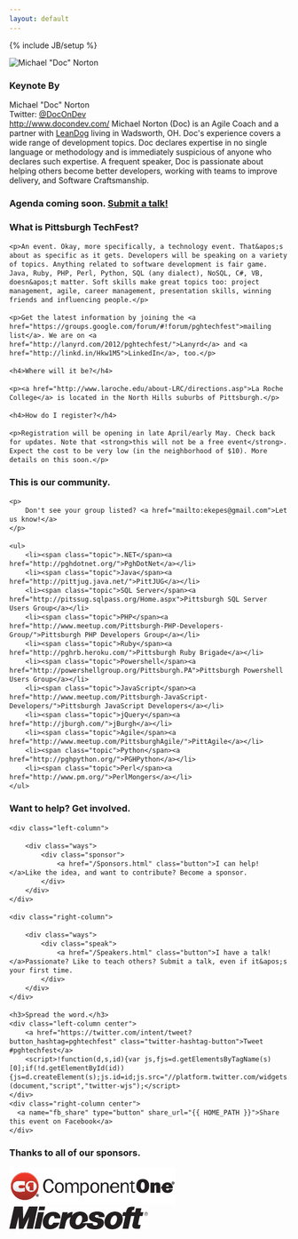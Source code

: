 ```yaml
---
layout: default
---
```

{% include JB/setup %}

<div class="keynote">
	<img src="http://a0.twimg.com/profile_images/1358796499/doc_at_sandcastle_style_reasonably_small.jpg" alt="Michael &quot;Doc&quot; Norton" />
	<div class="presenter">
		<h3>Keynote By</h3>
		<span class="name">Michael &quot;Doc&quot; Norton</span>
		<div class="contact">Twitter: <a href="http://www.twitter.com/DocOnDev">@DocOnDev</a></div>
		<span class="contact"><a href="http://www.docondev.com/">http://www.docondev.com/</a></span>
		<span class="bio">Michael Norton (Doc) is an Agile Coach and a partner with <a href="http://www.leandog.com">LeanDog</a> living in Wadsworth, OH. Doc's experience covers a wide range of development topics. Doc declares expertise in no single language or methodology and is immediately suspicious of anyone who declares such expertise. A frequent speaker, Doc is passionate about helping others become better developers, working with teams to improve delivery, and Software Craftsmanship.</span>
	</div>
</div>

<div class="agenda clear">
	<h3>Agenda coming soon. <a href="/Speakers.html">Submit a talk!</a></h3>
</div>

<div class="about">
	<h3>What is Pittsburgh TechFest?</h3>

	<p>An event. Okay, more specifically, a technology event. That&apos;s about as specific as it gets. Developers will be speaking on a variety of topics. Anything related to software development is fair game. Java, Ruby, PHP, Perl, Python, SQL (any dialect), NoSQL, C#, VB, doesn&apos;t matter. Soft skills make great topics too: project management, agile, career management, presentation skills, winning friends and influencing people.</p>

	<p>Get the latest information by joining the <a href="https://groups.google.com/forum/#!forum/pghtechfest">mailing list</a>. We are on <a href="http://lanyrd.com/2012/pghtechfest/">Lanyrd</a> and <a href="http://linkd.in/Hkw1M5">LinkedIn</a>, too.</p>

	<h4>Where will it be?</h4>

	<p><a href="http://www.laroche.edu/about-LRC/directions.asp">La Roche College</a> is located in the North Hills suburbs of Pittsburgh.</p>

	<h4>How do I register?</h4>

	<p>Registration will be opening in late April/early May. Check back for updates. Note that <strong>this will not be a free event</strong>. Expect the cost to be very low (in the neighborhood of $10). More details on this soon.</p>
</div>

<div class="user-groups">
	<h3>This is our community.</h3>

	<p>
		Don't see your group listed? <a href="mailto:ekepes@gmail.com">Let us know!</a>
	</p>

	<ul>
		<li><span class="topic">.NET</span><a href="http://pghdotnet.org/">PghDotNet</a></li>
		<li><span class="topic">Java</span><a href="http://pittjug.java.net/">PittJUG</a></li>
		<li><span class="topic">SQL Server</span><a href="http://pitssug.sqlpass.org/Home.aspx">Pittsburgh SQL Server Users Group</a></li>
		<li><span class="topic">PHP</span><a href="http://www.meetup.com/Pittsburgh-PHP-Developers-Group/">Pittsburgh PHP Developers Group</a></li>
		<li><span class="topic">Ruby</span><a href="http://pghrb.heroku.com/">Pittsburgh Ruby Brigade</a></li>
		<li><span class="topic">Powershell</span><a href="http://powershellgroup.org/Pittsburgh.PA">Pittsburgh Powershell Users Group</a></li>
		<li><span class="topic">JavaScript</span><a href="http://www.meetup.com/Pittsburgh-JavaScript-Developers/">Pittsburgh JavaScript Developers</a></li>
		<li><span class="topic">jQuery</span><a href="http://jburgh.com/">jBurgh</a></li>
		<li><span class="topic">Agile</span><a href="http://www.meetup.com/PittsburghAgile/">PittAgile</a></li>
		<li><span class="topic">Python</span><a href="http://pghpython.org/">PGHPython</a></li>
		<li><span class="topic">Perl</span><a href="http://www.pm.org/">PerlMongers</a></li>
	</ul>
</div>

<div class="help-out">
	<h3>Want to help? Get involved.</h3>
	<a name="help-out"></a>

	<div class="left-column">
	
		<div class="ways">
			<div class="sponsor">
				<a href="/Sponsors.html" class="button">I can help!</a>Like the idea, and want to contribute? Become a sponsor.
			</div>
		</div>
	</div>

	<div class="right-column">
	
		<div class="ways">
			<div class="speak">
				<a href="/Speakers.html" class="button">I have a talk!</a>Passionate? Like to teach others? Submit a talk, even if it&apos;s your first time.
			</div>
		</div>
	</div>

	<h3>Spread the word.</h3>
	<div class="left-column center">
	    <a href="https://twitter.com/intent/tweet?button_hashtag=pghtechfest" class="twitter-hashtag-button">Tweet #pghtechfest</a>
		<script>!function(d,s,id){var js,fjs=d.getElementsByTagName(s)[0];if(!d.getElementById(id)){js=d.createElement(s);js.id=id;js.src="//platform.twitter.com/widgets.js";fjs.parentNode.insertBefore(js,fjs);}}(document,"script","twitter-wjs");</script>
	</div>
	<div class="right-column center">
      <a name="fb_share" type="button" share_url="{{ HOME_PATH }}">Share this event on Facebook</a>
	</div>	
</div>

<div class="sponsors clear">
	<h3>Thanks to all of our sponsors.</h3>
	<a href="http://www.componentone.com/"><img src="/assets/themes/pghtechfest/images/componentone_logo_horizonal_black.png" alt="Component One" width="300" /></a>
	<a href="http://www.microsoft.com/"><img src="/assets/themes/pghtechfest/images/Microsoft_Logo_Web.png" alt="Microsoft" width="250" /></a>
</div>


<!--
In the Fall of 2011, the organizers of Pittsburgh Code Camp decided to see if the other User Groups in the
Pittsburgh area would be interested in having an event where developers interested in all sorts of technologies
could gather together and learn from each other. Everyone agreed that it was a good idea and Pittsburgh TechFest
was born.

We are currently accepting submissions for presentations. Anything related to software development is fair game.
Java, Ruby, PHP, Perl, Python, SQL (any dialect), NoSQL, C#, VB, doesn't matter. "Soft" skills like project management,
agile, career management, presentation skills, winning friends and influencing people - all good topics. Click on
the "Speakers" tab above to submit your talk.

We are also accepting sponsors. Click on the "Sponsors" link above for more information.

If you would like to stay up to date on the latest happenings, join our mailing list on
 [Google Groups](https://groups.google.com/forum/#!forum/pghtechfest).

[La Roche College](http://www.laroche.edu/about-LRC/directions.asp) is located in the North Hills suburbs of Pittsburgh.

We are on [Lanyrd](http://lanyrd.com/2012/pghtechfest/) and [LinkedIn](http://linkd.in/Hkw1M5), too.

Registration will be opening in late April/early May - check back for updates. Note that this will not be a free
event, but we are expecting the cost to be very low (in the neighborhood of $10).
    
#### Recent News

<ul class="posts">
  {% for post in site.posts %}
    <li><span>{{ post.date | date_to_string }}</span> &raquo; <a href="{{ BASE_PATH }}{{ post.url }}">{{ post.title }}</a></li>
  {% endfor %}
</ul>
-->